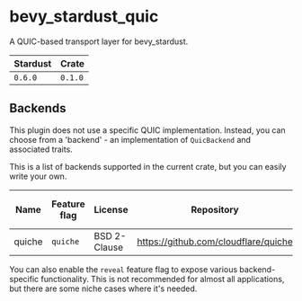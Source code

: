 # bevy_stardust_quic
A QUIC-based transport layer for bevy_stardust.

| Stardust | Crate   |
|----------|---------|
| `0.6.0`  | `0.1.0` |

## Backends
This plugin does not use a specific QUIC implementation.
Instead, you can choose from a 'backend' - an implementation of `QuicBackend` and associated traits.

This is a list of backends supported in the current crate, but you can easily write your own.

| Name   | Feature flag | License      | Repository                             | Additional build requirements |
|--------|--------------|--------------|----------------------------------------|-------------------------------|
| quiche | `quiche`     | BSD 2-Clause | <https://github.com/cloudflare/quiche> | [Extensive][quiche_building]  |

You can also enable the `reveal` feature flag to expose various backend-specific functionality.
This is not recommended for almost all applications, but there are some niche cases where it's needed.

[quiche_building]: https://github.com/cloudflare/quiche/tree/master?tab=readme-ov-file#building
